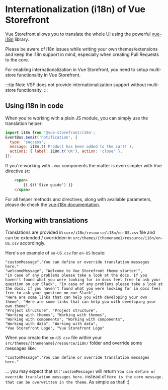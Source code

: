 # Internationalization (i18n) of Vue Storefront

Vue Storefront allows you to translate the whole UI using the powerful [vue-i18n](http://kazupon.github.io/vue-i18n/) library.

Please be aware of i18n issues while writing your own themes/extensions and keep the i18n support in mind, especially when creating Pull Requests to the core.

For enabling internationalization in Vue Storefront, you need to setup multi-store functionality in Vue Storefront.

:::tip Note
VSF does not provide internationalization support without multi-store functionaity.
:::

## Using i18n in code

When you're working with a plain JS module, you can simply use the translation helper:

```js
import i18n from '@vue-storefront/i18n';
EventBus.$emit('notification', {
  type: 'success',
  message: i18n.t('Product has been added to the cart!'),
  action1: { label: i18n.t('OK'), action: 'close' },
});
```

If you're working with `.vue` components the matter is even simpler with Vue directive `$t`:

```html
    <span>
        {{ $t('Size guide') }}
    </span>
```

For all helper methods and directives, along with available parameters, please do check the [vue-i18n documentation](http://kazupon.github.io/vue-i18n/introduction.html).

## Working with translations

Translations are provided in `core/i18n/resource/i18n/en-US.csv` file and can be extended / overridden in `src/themes/{themename}/resource/i18n/en-US.csv` accordingly.

Here's an example of `en-US.csv` for `en-US` locale:

```csv
"customMessage","You can define or override translation messages here."
"welcomeMessage", "Welcome to Vue Storefront theme starter!",
"In case of any problems please take a look at the docs. If you haven't found what you were looking for in docs feel free to ask your question on our Slack", "In case of any problems please take a look at the docs. If you haven't found what you were looking for in docs feel free to ask your question on our Slack",
"Here are some links that can help you with developing your own theme", "Here are some links that can help you with developing your own theme",
"Project structure", "Project structure",
"Working with themes", "Working with themes",
"Working with components", "Working with components",
"Working with data", "Working with data",
"Vue Storefront Logo", "Vue Storefront Logo"
```

When you create the `en-US.csv` file within your `src/themes/{themename}/resource/i18n/` folder and override some messages like:

```csv
"customMessage","You can define or override translation messages here."
```

... you may expect that `$t('customMessage)` will return `You can define or override translation messages here.` instead of `Here is the core message. that can be overwritten in the theme`. As simple as that! :)
